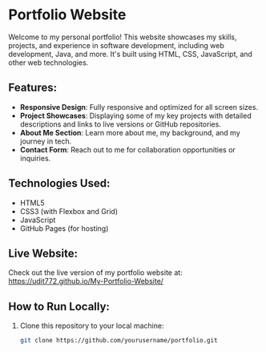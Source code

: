 # Portfolio Website

Welcome to my personal portfolio! This website showcases my skills, projects, and experience in software development, including web development, Java, and more. It's built using HTML, CSS, JavaScript, and other web technologies.

## Features:
- **Responsive Design**: Fully responsive and optimized for all screen sizes.
- **Project Showcases**: Displaying some of my key projects with detailed descriptions and links to live versions or GitHub repositories.
- **About Me Section**: Learn more about me, my background, and my journey in tech.
- **Contact Form**: Reach out to me for collaboration opportunities or inquiries.

## Technologies Used:
- HTML5
- CSS3 (with Flexbox and Grid)
- JavaScript
- GitHub Pages (for hosting)

## Live Website:
Check out the live version of my portfolio website at:  
https://udit772.github.io/My-Portfolio-Website/
## How to Run Locally:
1. Clone this repository to your local machine:
   ```bash
   git clone https://github.com/yourusername/portfolio.git
